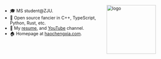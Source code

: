 <img src="https://github-readme-stats.vercel.app/api?username=haochengxia&show_icons=true" alt="logo" height="160" align="right" style="margin: 5px; margin-bottom: 20px;" />

- 🎓  MS student@ZJU.
- 🌱  Open source fancier in C++, TypeScript, Python, Rust, etc.
- 💬  My [resume](http://blog.haochengxia.com/about/), and [YouTube](https://haochengxia.com/s/youtube) channel.
- 🏠  Homepage at [haochengxia.com](http://blog.haochengxia.com).
